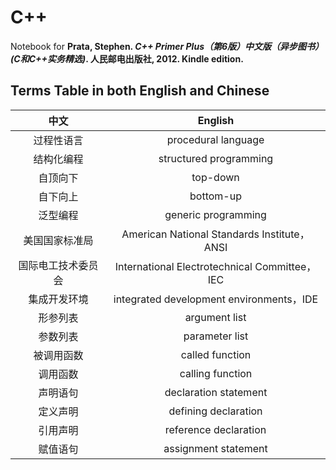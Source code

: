# C++

Notebook for **Prata, Stephen. *C++ Primer Plus（第6版）中文版（异步图书） (C和C++实务精选)*. 人民邮电出版社, 2012. Kindle edition.** 

## Terms Table in both English and Chinese

|        中文        |                    English                    |
| :----------------: | :-------------------------------------------: |
|     过程性语言     |              procedural language              |
|     结构化编程     |            structured programming             |
|      自顶向下      |                   top-down                    |
|      自下向上      |                   bottom-up                   |
|      泛型编程      |              generic programming              |
|   美国国家标准局   |  American National Standards Institute，ANSI  |
| 国际电工技术委员会 | International Electrotechnical Committee，IEC |
|    集成开发环境    |   integrated development environments，IDE    |
|      形参列表      |                 argument list                 |
|      参数列表      |                parameter list                 |
|     被调用函数     |                called function                |
|      调用函数      |               calling function                |
|      声明语句      |             declaration statement             |
|      定义声明      |             defining declaration              |
|      引用声明      |             reference declaration             |
|      赋值语句      |             assignment statement              |

